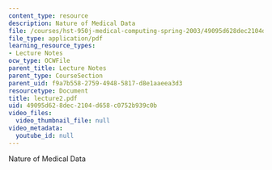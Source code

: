 ```yaml
---
content_type: resource
description: Nature of Medical Data
file: /courses/hst-950j-medical-computing-spring-2003/49095d628dec2104d658c0752b939c0b_lecture2.pdf
file_type: application/pdf
learning_resource_types:
- Lecture Notes
ocw_type: OCWFile
parent_title: Lecture Notes
parent_type: CourseSection
parent_uid: f9a7b558-2759-4948-5817-d8e1aaeea3d3
resourcetype: Document
title: lecture2.pdf
uid: 49095d62-8dec-2104-d658-c0752b939c0b
video_files:
  video_thumbnail_file: null
video_metadata:
  youtube_id: null
---
```

Nature of Medical Data

